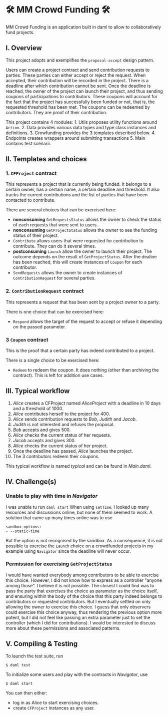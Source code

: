 # 🛠️ MM Crowd Funding 🛠️ 
MM Crowd Funding is an application built in daml to allow to collaboratively fund projects.

## I. Overview 

This project adopts and exemplifies the `proposal-accept` design pattern. 

Users can create a project contract and send contribution requests to parties. These parties can either accept or reject the request. When accepted, their contribution will be recorded in the project. There is a deadline after which contribution cannot be sent. Once the deadline is reached, the owner of the project can launch their project, and thus sending coupons of participations to contributors. These coupons will account for the fact that the project has successfully been funded or not, that is, the requested threshold has been met. The coupons can be redeemed by contributors. They are proof of their contribution.

This project contains 4 modules:
    1. Utils proposes utility functions around `Action`.
    2. Data provides various data types and type class instances and definitions.
    3. Crowfunding provides the 3 templates described below.
    4. Endpoints creates wrappers around submitting transactions
    5. Main contains test scenarii.

## II. Templates and choices

### 1. `CFProject` contract

This represents a project that is currently being funded. It belongs to a certain owner, has a certain name, a certain deadline and threshold. It also tracks the current contributions and the list of parties that have been contacted to contribute.

There are several choices that can be exercised here:
- **nonconsuming** `GetRequestsStatus` allows the owner to check the status of each requests that were sent to users.
- **nonconsuming** `GetProjectStatus` allows the owner to see the funding status of their project.
- `Contribute` allows users that were requested for contribution to contribute. They can do it several times.
- **postconsuming** `Launch` allow the owner to launch their project. The outcome depends on the result of `GetProjectStatus`. After the dealine has been reached, this will create instances of `Coupon` for each contributor.
- `SendRequests` allows the owner to create instances of `ContributionRequest` for several parties.

### 2. `ContributionRequest` contract

This represents a request that has been sent by a project owner to a party.

There is one choice that can be exercised here:
- `Respond` allows the target of the request to accept or refuse it depending on the passed parameter.

### 3 `Coupon` contract

This is the proof that a certain party has indeed contributed to a project.

There is a single choice to be exercised here:
- `Redeem` to redeem the coupon. It does nothing (other than archiving the contract). This is left for addition use cases.

## III. Typical workflow

  1. _Alice_ creates a CFProject named _AliceProject_ with a deadline in 10 days and a threshold of 1000.
  2. _Alice_ contributes herself to the project for 400.
  3. _Alice_ sends contribution requests to _Bob_, _Judith_ and _Jacob_.
  4. _Judith_ is not interested and refuses the proposal.
  5. _Bob_ accepts and gives 500.
  6. _Alice_ checks the current status of her requests.
  7. _Jacob_ accepts and gives 300.
  8. _Alice_ checks the current status of her project.
  9. Once the deadline has passed, _Alice_ launches the project.
  10. The 3 contributors redeem their coupons.

This typical workflow is named _typical_ and can be found in _Main.daml_.

## IV. Challenge(s)

### Unable to play with time in _Navigator_

I was unable tu run `daml start` When using `setTime`. 
I looked up many resources and discussions online, but none of them seemed to work.
A solution that came up many times online was to use
```
sandbox-options:
- --static-time
```
But the option is not recognised by the sandbox.
As a consequence, it is not possible tu exercise the `Launch` choice on a crowdfunded projects in my example using `Navigator` since the deadline will never occur.

### Permission for exercising `GetProjectStatus`

I would have wanted everybody among contributors to be able to exercise this choice. However, I did not know how to express as a controller "anyone among those". I believe it is not possible. The closest I could find was to pass the party that exercises the choice as parameter as the choice itself, and ensuring within the body of the choice that this party indeed belongs to contributors or requested contributors. But I eventually settled on only allowing the owner to exercise this choice. I guess that only observers could exercise this choice anyway, thus rendering the previous option more potent, but I did not feel like passing an extra parameter just to set the controller (which I did for contributions). I would be interested to discuss more about these permissions and associated patterns.

## V. Compiling & Testing

To launch the test suite, run
```
$ daml test
```
To initialize some users and play with the contracts in _Navigator_, use
```
$ daml start
```
You can then either:
- log in as Alice to start exercising choices.
- create `CFProject` instances as any user.